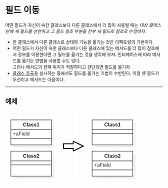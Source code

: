 # 필드 이동

어떤 필드가 자신이 속한 클래스보다 다른 클래스에서 더 많이 사용될 때는
*대상 클래스 안에 새 필드를 선언하고 그 필드 참조 부분을 전부 새 필드로 참조로 수정하자.*

* 한 클래스에서 다른 클래스로 상태와 기능을 옮기는 것은 리팩토링의 기본이다.
* 어떤 필드가 자신이 속한 클래스보다 다른 클래스에 있는 메서드를 더 많이 참조해서 정보를 이용한다면 그 필드를 옮기는 것을 생각해 보자.  인터페이스에 따라 메서드를 옮기는 방법을 사용할 수도 있다.  
그러나 메서드의 현재 위치가 적잘하다고 판단되면 필드를 옮기자
* [클래스 추출](ExtractClass.md)을 실시하는 중에서도 필드를 옮기는 기법이 수반된다. 이럴 떈 필드가 우선이고 메서드는 다음이다.

---

## 예제

![Alt text](img/moveField.png)